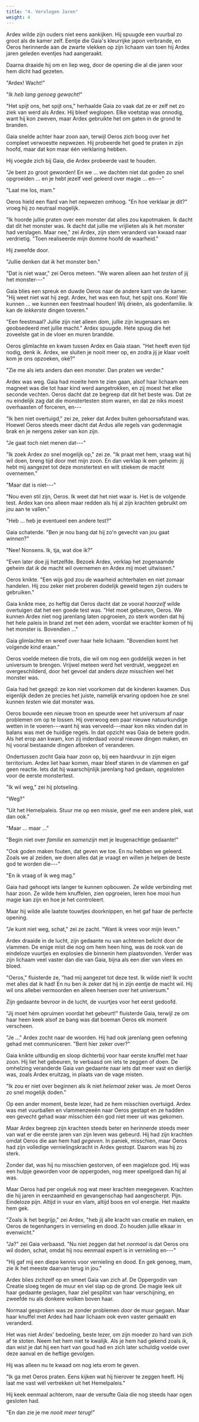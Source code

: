 ```yaml
---
title: "4. Vervlogen Jaren"
weight: 4
---
```


Ardex wilde zijn ouders niet eens aankijken. Hij spuugde een vuurbal zo groot als de kamer zelf. Eentje die Gaia's kleurrijke japon verbrande, en Oeros herinnerde aan de zwarte vlekken op zijn lichaam van toen hij Ardex jaren geleden eventjes had aangeraakt.

Daarna draaide hij om en liep weg, door de opening die al die jaren voor hem dicht had gezeten.

"Ardex! Wacht!"

"_Ik heb lang genoeg gewacht!_"

"Het spijt ons, het spijt ons," herhaalde Gaia zo vaak dat ze er zelf net zo ziek van werd als Ardex. Hij bleef weglopen. Elke voetstap was onnodig, want hij kon zweven, maar Ardex gebruikte het om gaten in de grond te branden.

Gaia snelde achter haar zoon aan, terwijl Oeros zich boog over het compleet verwoestte nepwezen. Hij probeerde het goed te praten in zijn hoofd, maar dat kon maar één verklaring hebben. 

Hij voegde zich bij Gaia, die Ardex probeerde vast te houden.

"Je bent zo groot geworden! En we ... we dachten niet dat goden zo snel opgroeiden ... en je hebt jezelf veel geleerd over magie ... en---"

"Laat me los, mam."

Oeros hield een flard van het nepwezen omhoog. "En hoe verklaar je dit?" vroeg hij zo neutraal mogelijk.

"Ik hoorde jullie praten over een monster dat alles zou kapotmaken. Ik dacht dat dit het monster was. Ik dacht dat jullie me vrijlieten als ik het monster had verslagen. Maar nee," zei Ardex, zijn stem veranderd van kwaad naar verdrietig. "Toen realiseerde mijn domme hoofd de waarheid."

Hij zweefde door.

"Jullie denken dat _ik_ het monster ben."

"Dat is niet waar," zei Oeros meteen. "We waren alleen aan het _testen_ of jij het monster---"

Gaia blies een spreuk en duwde Oeros naar de andere kant van de kamer. "Hij weet niet wat hij zegt. Ardex, het was een fout, het spijt ons. Kom! We kunnen ... we kunnen een feestmaal houden! Wij drieën, als godenfamilie. Ik kan de _lekkerste_ dingen toveren."

"Een feestmaal? Jullie zijn niet alleen dom, jullie zijn leugenaars en geobsedeerd met jullie macht." Ardex spuugde. Hete spuug die het zoveelste gat in de vloer en muren brandde.

Oeros glimlachte en kwam tussen Ardex en Gaia staan. "Het heeft even tijd nodig, denk ik. Ardex, we sluiten je nooit meer op, en zodra jij je klaar voelt kom je ons opzoeken, oké?"

"Zie me als iets anders dan een monster. Dan praten we verder."

Ardex was weg. Gaia had moeite hem te zien gaan, alsof haar lichaam een magneet was die tot haar kind werd aangetrokken, en zij moest het elke seconde vechten. Oeros dacht dat ze begreep dat dit het beste was. Dat ze nu eindelijk zag dat die monstertesten stom waren, en dat ze niks moest overhaasten of forceren, en---

"Ik ben niet overtuigd," zei ze, zeker dat Ardex buiten gehoorsafstand was. Hoewel Oeros steeds meer dacht dat Ardus alle regels van godenmagie brak en je nergens zeker van kon zijn.

"Je gaat toch niet menen dat---"

"Ik zoek Ardex zo snel mogelijk op," zei ze. "Ik praat met hem, vraag wat hij wil doen, breng tijd door met mijn zoon. En dan verklap ik een geheim: jij hebt mij aangezet tot deze monstertest en wilt stiekem de macht overnemen."

"Maar dat is niet---"

"Nou even stil zijn, Oeros. Ik weet dat het niet waar is. Het is de volgende test. Ardex kan ons alleen maar redden als hij al zijn krachten gebruikt om jou aan te vallen."

"Heb ... heb je eventueel een andere test?"

Gaia schaterde. "Ben je nou bang dat hij zo'n gevecht van jou gaat _winnen_?"

"Nee! Nonsens. Ik, tja, wat doe ik?"

"Even later doe jij hetzelfde. Bezoek Ardex, verklap het zogenaamde geheim dat _ik_ de macht wil overnemen en Ardex _mij_ moet uitwissen."

Oeros knikte. "Een wijs god zou de waarheid achterhalen en niet zomaar handelen. Hij zou zeker niet proberen dodelijk geweld tegen zijn ouders te gebruiken."

Gaia knikte mee, zo heftig dat Oeros dacht dat ze vooral _haarzelf_ wilde overtuigen dat het een goede test was. "Het moet gebeuren, Oeros. We kunnen Ardex niet nog jarenlang laten opgroeien, zo sterk worden dat hij het hele paleis in brand zet met één adem, voordat we erachter komen of hij het monster is. Bovendien ..."

Gaia glimlachte en wreef over haar hele lichaam. "Bovendien komt het volgende kind eraan."

Oeros voelde meteen die trots, die wil om nog een goddelijk wezen in het universum te brengen. Vrijwel meteen werd het verdrukt, weggezet en overgeschilderd, door het gevoel dat anders _deze_ misschien wel het monster was.

Gaia had het gezegd: ze kon niet voorkomen dat de kinderen kwamen. Dus eigenlijk deden ze precies het juiste, namelijk ervaring opdoen hoe ze snel kunnen _testen_ wie dat monster was.

Oeros bouwde een nieuwe troon en speurde weer het universum af naar problemen om op te lossen. Hij overwoog een paar nieuwe natuurkundige wetten in te voeren---want hij was verveeld---maar kon niks vinden dat in balans was met de huidige regels. In dat opzicht was Gaia de betere godin. Als het erop aan kwam, kon zij inderdaad vooral nieuwe dingen maken, en hij vooral bestaande dingen afbreken of veranderen.

Ondertussen zocht Gaia haar zoon op, bij een haardvuur in zijn eigen territorium. Ardex liet haar komen, maar bleef staren in de vlammen en gaf geen reactie. Iets dat hij waarschijnlijk jarenlang had gedaan, opgesloten voor de eerste monstertest.

"Ik wil weg," zei hij plotseling.

"Weg?"

"Uit het Hemelpaleis. Stuur me op een missie, geef me een andere plek, wat dan ook."

"Maar ... maar ..."

"Begin niet over _familie_ en _samenzijn_ met je leugenachtige gedaante!"

"Ook goden maken fouten, dat geven we toe. En nu hebben we geleerd. Zoals we al zeiden, we doen alles dat je vraagt en willen je helpen de beste god te worden die---"

"En ik vraag of ik weg mag."

Gaia had gehoopt iets langer te kunnen opbouwen. Ze wilde verbinding met haar zoon. Ze wilde hem knuffelen, zien opgroeien, leren hoe mooi hun magie kan zijn en hoe je het controleert.

Maar hij wilde alle laatste touwtjes doorknippen, en het gaf haar de perfecte opening.

"Je kunt niet weg, schat," zei ze zacht. "Want ik vrees voor mijn leven."

Ardex draaide in de lucht, zijn gedaante nu van achteren belicht door de vlammen. De enige mist die nog om hem heen hing, was de rook van de eindeloze vuurtjes en explosies die binnenin hem plaatsvonden. Verder was zijn lichaam veel vaster dan die van Gaia, bijna als een dier van vlees en bloed.

"Oeros," fluisterde ze, "had mij aangezet tot deze test. Ik wilde niet! Ik vocht met alles dat ik had! En nu ben ik zeker dat hij in zijn eentje de macht wil. Hij wil ons allebei vermoorden en alleen heersen over het universum."

Zijn gedaante bevroor in de lucht, de vuurtjes voor het eerst gedoofd.

"Jij moet hém opruimen voordat het gebeurt!" fluisterde Gaia, terwijl ze om haar heen keek alsof ze bang was dat boeman Oeros elk moment verscheen.

"Je ..." Ardex zocht naar de woorden. Hij had ook jarenlang geen oefening gehad met communiceren. "Bent hier zeker over?"

Gaia knikte uitbundig en sloop dichterbij voor haar eerste knuffel met haar zoon. Hij liet het gebeuren, te verbaasd om iets te zeggen of doen. De omhelzing veranderde Gaia van gedaante naar iets dat meer vast en dierlijk was, zoals Ardex eruitzag, in plaats van de vage misten.

"Ik zou er niet over beginnen als ik niet _helemaal_ zeker was. Je moet Oeros zo snel mogelijk doden."

Op een ander moment, beste lezer, had ze hem misschien overtuigd. Ardex was met vuurballen en vlammenzeeën naar Oeros gestapt en ze hadden een gevecht gehad waar misschien één god niet meer uit was gekomen.

Maar Ardex begreep zijn krachten steeds beter en herinnerde steeds meer van wat er die eerste jaren van zijn leven was gebeurd. Hij had zijn krachten omdat Oeros die aan hem had _gegeven_. In paniek, misschien, maar Oeros had zijn volledige vernielingskracht in Ardex gestopt. Daarom was hij zo sterk.

Zonder dat, was hij nu misschien gestorven, of een magieloze god. Hij was een hulpje geworden voor de oppergoden, nog meer speelgoed dan hij al was.

Maar Oeros had per ongeluk nog wat meer krachten meegegeven. Krachten die hij jaren in eenzaamheid en gevangenschap had aangescherpt. Pijn. Eindeloze pijn. Altijd in vuur en vlam, altijd boos en vol energie. Het maakte hem gek.

"Zoals ik het begrijp," zei Ardex, "heb jij alle kracht van creatie en maken, en Oeros de tegenhangers in vernieling en dood. Zo houden jullie elkaar in evenwicht."

"Ja?" zei Gaia verbaasd. "Nu niet zeggen dat het _normaal_ is dat Oeros ons wil doden, schat, omdat hij nou eenmaal expert is in vernieling en---"

"Hij gaf mij een diepe kennis voor vernieling en dood. En gek genoeg, mam, zie ik het meeste daarvan terug in jou."

Ardex blies zichzelf op en smeet Gaia van zich af. De Oppergodin van Creatie sloeg tegen de muur en viel slap op de grond. De magie leek uit haar gedaante geslagen, haar ziel gesplitst van haar verschijning, en zweefde nu als donkere wolken boven haar.

Normaal gesproken was ze zonder problemen _door_ de muur gegaan. Maar haar knuffel met Ardex had haar lichaam ook even vaster gemaakt en veranderd.

Het was niet Ardex' bedoeling, beste lezer, om zijn moeder zo hard van zich af te stoten. Neem het hem niet te kwalijk. Als je hem had gekend zoals ik, dan wist je dat hij een hart van goud had en zich later schuldig voelde over deze aanval en de heftige gevolgen. 

Hij was alleen nu te kwaad om nog iets erom te geven.

"Ik ga met Oeros praten. Eens kijken wat hij hierover te zeggen heeft. Hij laat me vast wél vertrekken uit het Hemelpaleis."

Hij keek eenmaal achterom, naar de versufte Gaia die nog steeds haar ogen gesloten had. 

"En dan zie je me _nooit meer terug_!"